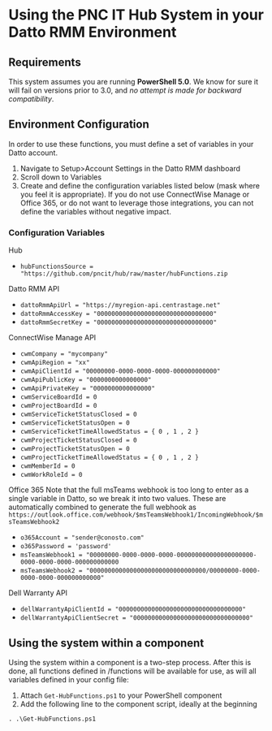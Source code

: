 # Using the PNC IT Hub System in your Datto RMM Environment
## Requirements
This system assumes you are running **PowerShell 5.0**. We know for sure it will fail on versions prior to 3.0, and *no attempt is made for backward compatibility*.

## Environment Configuration
In order to use these functions, you must define a set of variables in your Datto account. 

1. Navigate to Setup>Account Settings in the Datto RMM dashboard
2. Scroll down to Variables
3. Create and define the configuration variables listed below (mask where you feel it is appropriate). If you do not use ConnectWise Manage or Office 365, or do not want to leverage those integrations, you can not define the variables without negative impact.

### Configuration Variables
Hub
* `hubFunctionsSource = "https://github.com/pncit/hub/raw/master/hubFunctions.zip`

Datto RMM API
* `dattoRmmApiUrl = "https://myregion-api.centrastage.net"`
* `dattoRmmAccessKey = "00000000000000000000000000000000"`
* `dattoRmmSecretKey = "00000000000000000000000000000000"`

ConnectWise Manage API
* `cwmCompany = "mycompany"`
* `cwmApiRegion = "xx"`
* `cwmApiClientId = "00000000-0000-0000-0000-000000000000"`
* `cwmApiPublicKey = "0000000000000000"`
* `cwmApiPrivateKey = "0000000000000000"`
* `cwmServiceBoardId = 0`
* `cwmProjectBoardId = 0`
* `cwmServiceTicketStatusClosed = 0`
* `cwmServiceTicketStatusOpen = 0`
* `cwmServiceTicketTimeAllowedStatus = { 0 , 1 , 2 }`
* `cwmProjectTicketStatusClosed = 0`
* `cwmProjectTicketStatusOpen = 0`
* `cwmProjectTicketTimeAllowedStatus = { 0 , 1 , 2 }`
* `cwmMemberId = 0`
* `cwmWorkRoleId = 0`

Office 365
Note that the full msTeams webhook is too long to enter as a single variable in Datto, so we break it into two values. These are automatically combined to generate the full webhook as `https://outlook.office.com/webhook/$msTeamsWebhook1/IncomingWebhook/$msTeamsWebhook2`

* `o365Account = "sender@conosto.com"`
* `o365Password = 'password'`
* `msTeamsWebhook1 = "00000000-0000-0000-0000-000000000000000000000-0000-0000-0000-000000000000`
* `msTeamsWebhook2 = "00000000000000000000000000000000/00000000-0000-0000-0000-000000000000"`

Dell Warranty API
* `dellWarrantyApiClientId = "0000000000000000000000000000000000"`
* `dellWarrantyApiClientSecret = "00000000000000000000000000000000"`

## Using the system within a component
Using the system within a component is a two-step process. After this is done, all functions defined in /functions will be available for use, as will all variables defined in your config file:
1. Attach `Get-HubFunctions.ps1` to your PowerShell component
2. Add the following line to the component script, ideally at the beginning
```
. .\Get-HubFunctions.ps1
```